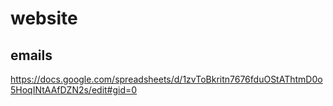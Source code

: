 # website

## emails
https://docs.google.com/spreadsheets/d/1zvToBkritn7676fduOStAThtmD0o5HoqINtAAfDZN2s/edit#gid=0
